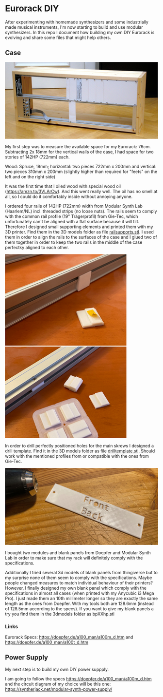 # Eurorack DIY

After experimenting with homemade synthesizers and some industrially made musical instruments, I'm now starting to build and use modular synthesizers. In this repo I document how building my own DIY Eurorack is evolving and share some files that might help others.

## Case

![my Eurorack, current status](photos/case1.jpg)


My first step was to measure the available space for my Eurorack: 76cm. Subtracting 2x 18mm for the vertical walls of the case, I had space for two stories of 142HP (722mm) each.

Wood: Spruce, 18mm; horizontal: two pieces 722mm x 200mm and vertical: two pieces 310mm x 200mm (slightly higher than required for "feets" on the left and on the right side)

It was the first time that I oiled wood with special wood oil (https://amzn.to/3VLArCw). And this went really well. The oil has no smell at all, so I could do it comfortably inside without annoying anyone.

I ordered four rails of 142HP (722mm) width from Modular Synth Lab (Haarlem/NL) incl. threaded strips (no loose nuts). The rails seem to comply with the common rail profile (19" Trägerprofil) from Gie-Tec, which unfortunately can't be aligned with a flat surface because it will tilt. Therefore I designed small supporting elements and printed them with my 3D printer. Find them in the 3D models folder as file [railsupports.stl](3dmodels/railsupports.stl). I used them in order to align the rails to the surfaces of the case and I glued two of them together in order to keep the two rails in the middle of the case perfectky aligned to each other.

<img src="photos/railsupports1.jpg" width="400"><img src="photos/railsupports2.jpg" width="400">

In order to drill perfectly positioned holes for the main skrews I designed a drill template. Find it in the 3D models folder as file [drilltemplate.stl](3dmodels/drilltemplate.stl). Should work with the mentioned profiles from or compatible with the ones from Gie-Tec.

<img src="photos/drilltemplate.jpg" width="600">

I bought two modules and blank panels from Doepfer and Modular Synth Lab in order to make sure that my rack will definitely comply with the specifications. 

Additionally I tried several 3d models of blank panels from thingiverse but to my surprise none of them seem to comply with the specifications. Maybe people changed measures to match individual behaviour of their printers? However, I finally designed my own blank panel which comply with the specifications in almost all cases (when printed with my Anycubic i3 Mega Pro). I just made them an 10th millimeter longer so they are exactly the same length as the ones from Doepfer. With my tools both are 128.6mm (instead of 128.5mm according to the specs). If you want to give my blank panels a try you find them in the 3dmodels folder as bpXXhp.stl

### Links
Eurorack Specs: https://doepfer.de/a100_man/a100m_d.htm and https://doepfer.de/a100_man/a100t_d.htm


## Power Supply

My next step is to build my own DIY power suppply.

I am going to follow the specs  https://doepfer.de/a100_man/a100m_d.htm and the circuit diagram of my choice will be this one: https://syntherjack.net/modular-synth-power-supply/
